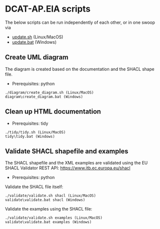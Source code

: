 # DCAT-AP.EIA scripts

The below scripts can be run independently of each other, or in one swoop via

* [update.sh](update.sh) (Linux/MacOS)
* [update.bat](update.bat) (Windows)


## Create UML diagram

The diagram is created based on the documentation and the SHACL shape file.

* Prerequisites: python

```
./diagram/create_diagram.sh (Linux/MacOS)
diagram\create_diagram.bat (Windows)
```


## Clean up HTML documentation

* Prerequisites: tidy

```
./tidy/tidy.sh (Linux/MacOS)
tidy\tidy.bat (Windows)
```


## Validate SHACL shapefile and examples

The SHACL shapefile and the XML examples are validated using the EU SHACL Validator REST API: https://www.itb.ec.europa.eu/shacl

* Prerequisites: python

Validate the SHACL file itself:
```
./validate/validate.sh shacl (Linux/MacOS)
validate\validate.bat shacl (Windows)
```

Validate the examples using the SHACL file:
```
./validate/validate.sh examples (Linux/MacOS)
validate\validate.bat examples (Windows)
```
